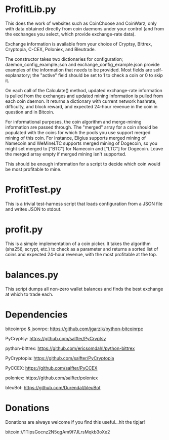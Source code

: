 ProfitLib.py
============

This does the work of websites such as CoinChoose and CoinWarz, only with
data obtained directly from coin daemons under your control (and from
the exchanges you select, which provide exchange-rate data).  

Exchange information is available from your choice of Cryptsy, Bittrex, 
Cryptopia, C-CEX, Poloniex, and Bleutrade.

The constructor takes two dictionaries for configuration;
daemon_config_example.json and exchange_config_example.json provide examples
of the information that needs to be provided.  Most fields are
self-explanatory; the "active" field should be set to 1 to check a coin or 0
to skip it.

On each call of the Calculate() method, updated exchange-rate information is
pulled from the exchanges and updated mining information is pulled from each coin
daemon.  It returns a dictionary with current network hashrate, difficulty,
and block reward, and expected 24-hour revenue in the coin in question and
in Bitcoin.

For informational purposes, the coin algorithm and merge-mining information
are passed through.  The "merged" array for a coin should be populated with
the coins for which the pools you use support merged mining of this coin. 
For instance, Eligius supports merged mining of Namecoin and WeMineLTC
supports merged mining of Dogecoin, so you might set merged to ["BTC"] for
Namecoin and ["LTC"] for Dogecoin.  Leave the merged array empty if merged
mining isn't supported.

This should be enough information for a script to decide which coin would be
most profitable to mine.

ProfitTest.py
=============

This is a trivial test-harness script that loads configuration from a JSON
file and writes JSON to stdout.

profit.py
=========

This is a simple implementation of a coin picker.  It takes the algorithm
(sha256, scrypt, etc.) to check as a parameter and returns a sorted list of
coins and expected 24-hour revenue, with the most profitable at the top.

balances.py
===========

This script dumps all non-zero wallet balances and finds the best exchange
at which to trade each.

Dependencies
============

bitcoinrpc & jsonrpc:
  https://github.com/jgarzik/python-bitcoinrpc

PyCryptsy:
  https://github.com/salfter/PyCryptsy

python-bittrex:
  https://github.com/ericsomdahl/python-bittrex

PyCryptopia:
  https://github.com/salfter/PyCryptopia

PyCCEX:
  https://github.com/salfter/PyCCEX

poloniex:
  https://github.com/salfter/poloniex

bleuBot:
  https://github.com/Durendal/bleuBot

Donations
=========

Donations are always welcome if you find this useful...hit the tipjar!

bitcoin://1TipsGocnz2N5qgAm9f7JLrsMqkb3oXe2
